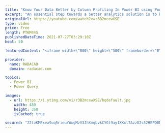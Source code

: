 ```yaml
---
title: "Know Your Data Better by Column Profiling In Power BI using Power Query"
excerpt: "An essential step towards a better analytics solution is to know your data. You have to know your data to be able to determine key columns, to learn what transformations need to be done, and etc. Power Query provides a very useful way of knowing your data in Power BI. Power BI has features for column"
originalUrl: https://youtube.com/watch?v=r3B2mcewXSE
type: video
price: Free
length: PT6M44S
publishedDateTime: 2021-07-27T03:29:10Z
heat: 50

featuredContent: "<iframe width=\"800\" height=\"500\" frameborder=\"0\" src=\"https://www.youtube.com/embed/r3B2mcewXSE\" allow=\"accelerometer; autoplay; encrypted-media; gyroscope; picture-in-picture\" allowfullscreen></iframe>"

provider:
  name: RADACAD
  domain: radacad.com

topics:
  - Power BI
  - Power Query

images:
  - url: https://i.ytimg.com/vi/r3B2mcewXSE/hqdefault.jpg
    width: 480
    height: 360
    isCached: true

secured: "22toKMExva9uq5rieuYAwgMzV3JhXmqbvkCYGt9ay1XKxl7AzzO2s52HEPD0NlAnhhhjEGURIBvZNBqVY/ZSdtHASmsMMuKVSyJAqoEgryuWuqmbTZWlfPXE7BZuRFCDRnIxlFYXYIc/N7Bdy/Hro7Cz6US2y7FnVHG5SE4GgOlw8Im7rjiCxFatGKPMkylfvQumunSCOAyopeSqBYDZh+9CqxUFPyMKuJMNR+aLgK4RNtEAZr3Lp+Pyd/TwhbbEqpVx7kkVB4OhMdDJMdFiakXZ7G1h+sbsgKbIMA3p1AAxcytYUo2GupMzHVFbOFBGQamxHyiuagwG5GsjZnIW6aevyW/JZK9Se2v5wjVe6JIosT3JttoOgW8aTJWVLOT7PfwdXRLl7nBbTLtJ3yve/fshXECiTeLIvy38c+mk14s=;nO7H7QsyEVJHvv1WyuWxZA=="
---
```


